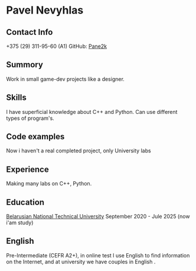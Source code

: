 
# Pavel Nevyhlas 

## Contact Info
+375 (29) 311-95-60 (A1)
GitHub: [Pane2k](https://github.com/Pane2k)

## Summory
Work in small game-dev projects like a designer. 
	
## Skills
I have superficial knowledge about C++ and Python.
Can use different types of program's.
	
## Code examples
Now i haven't a real completed project, only University labs
	
## Experience 
Making many labs on C++, Python.
	
## Education
[Belarusian National Technical University](https://en.bntu.by/)
September 2020 - Jule 2025 (now i'am study)
	
## English
Pre-Intermediate (CEFR A2+), in online test
I use English to find information on the Internet, and at university we have couples in English .